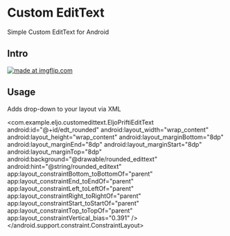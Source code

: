 # Custom EditText

Simple Custom EditText for Android

## Intro

<a href="https://imgflip.com/gif/24tigt"><img src="https://i.imgflip.com/24tigt.gif" title="made at imgflip.com"/></a>

## Usage

Adds drop-down to your layout via XML

<com.example.eljo.customedittext.EljoPriftiEditText
        android:id="@+id/edt_rounded"
        android:layout_width="wrap_content"
        android:layout_height="wrap_content"
        android:layout_marginBottom="8dp"
        android:layout_marginEnd="8dp"
        android:layout_marginStart="8dp"
        android:layout_marginTop="8dp"
        android:background="@drawable/rounded_edittext"
        android:hint="@string/rounded_editext"
        app:layout_constraintBottom_toBottomOf="parent"
        app:layout_constraintEnd_toEndOf="parent"
        app:layout_constraintLeft_toLeftOf="parent"
        app:layout_constraintRight_toRightOf="parent"
        app:layout_constraintStart_toStartOf="parent"
        app:layout_constraintTop_toTopOf="parent"
        app:layout_constraintVertical_bias="0.391" />
</android.support.constraint.ConstraintLayout>

